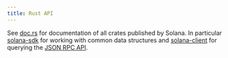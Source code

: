 ```yaml
---
title: Rust API
---
```


See [doc.rs](https://docs.rs/releases/search?query=solana-) for documentation of all crates published by Solana. In particular [solana-sdk](https://docs.rs/solana-sdk) for working with common data structures and [solana-client](https://docs.rs/solana-client) for querying the [JSON RPC API](jsonrpc-api).
